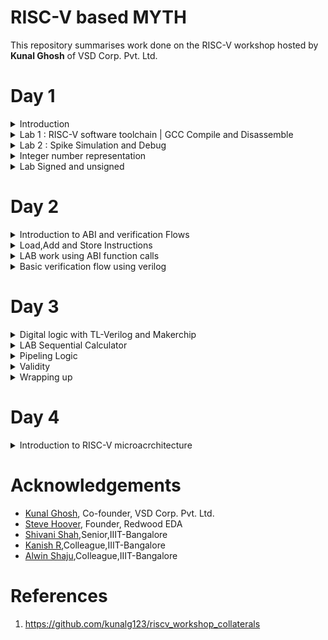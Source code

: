 # RISC-V based MYTH
This repository summarises work done on the RISC-V workshop hosted by **Kunal Ghosh** of VSD Corp. Pvt. Ltd.<br />

# Day 1
<details>
  <summary>Introduction</summary>
  <br />
  RISC-V is an open-source instruction set architecture (ISA) for computer processors.<br>
  An instruction set architecture defines the set of instructions that a processor can execute and the organization and behaviour of those instructions.
  RISC-V is unique in that any single company or organization does not own it. and it is freely available for anyone to use, modify, and implement without 
  the need for licensing fees or proprietary restrictions.<br />  
  <br />
  The RISC-V project began at the University of California, Berkeley in 2010, and it has since gained significant traction in both academia and industry.
  Its open nature has led to a growing ecosystem of hardware and software developers collaborating to create a wide range of products, from simple embedded 
 devices to high-performance supercomputers.
  <br /><br/>

  ![Screenshot from 2023-08-19 12-10-50](https://github.com/mrdunker/RISC-V_based_MYTH_IIIITB/assets/38190245/ab1ac3a5-139e-499e-8863-4f3e4a9777aa)

  <br/>
  Application software (apps) and hardware are linked by 'system software'.There are various layers of **system software**. This includes major components like   
  Compiler and Assembler.<br />
  <br />
  The compiler compiles high-level codes like C and C++ to Instructions(eg: the codes inside .exe files) that can be read by the Assembler.<br />
  The Assembler converts it into binary codes which the machine can understand. The instructions act as an interface between the high-level language and the 
  machine language.<br />
  <br />
  The converted binary is then given to an RTL snippet that understands the instruction. This is done by a Hardware Description Language (HDL).<br />
  This is basically called RTL implementation and a netlist is being generated. with this, a physical design implementation of the design is generated.<br />

</details>
<details>
  <summary>Lab 1 : RISC-V software toolchain | GCC Compile and Disassemble</summary>
  <br />	
  First, let us write a basic C program to find the sum of n numbers.<br />
  
  ```
  #include <stdio.h>
  int main(){
  int n = 100,sum=0,i;
  for(i=0;i<=n;i++)
  {
	  sum= sum +i;
  }
  printf("The sum of %d consecutive numbers is :%d \n",n,sum);
  return 0;
  }
```
  We need to install the necessary Rriscv_workshop_collateralsISC-V toolchain for RISC-V activities.<br />
  Steps to set up the toolchain:
  1. git clone https://github.com/kunalg123/riscv_workshop_collaterals.git using terminal
  2. go to the **riscv_workshop_collaterals** folder.
  3. On terminal **chmod 755 run.sh** and then **./run.sh**
  4. During the installation, an error might pop up at the end. Ignore it for now.
  5. The riscv_toolchain folder will be on the **home**.
  6. change directory(cd) to  /riscv_toolchain/iverilog/
  7. Then do the following commands:
      
      ```
      git checkout --track -b v10-branch origin/v10-branch
      git pull 
      chmod 777 autoconf.sh 
      ./autoconf.sh 
      ./configure 
      make
      sudo make install
      ```
   8. We need to set the PATH variable in .bashrc.Do the following commands.<br />
      
      ```
      gedit .bashrc
      **within .bashc file**
      export PATH="/home/<username>/riscv_toolchain/riscv64-unknown-elf-gcc-8.3.0-2019.08.0-x86_64-linux-ubuntu14/bin:$PATH"
      **within .bashrc file **
      source .bashrc
      ```

   <br />
   So to compile the .c file with the RISC-V compiler tool. we are using the below command.<br /><br />
   
   ```
   riscv64-unknown-elf-gcc -O1 -mabi=lp64 -march=rv64i -o <filename>.o <filename>.c
   ```
   <br />
   To view the assembly code for the same, do the following command.<br /><br />
   
   ```
   riscv64-unknown-elf-objdump -d <filename>.o
   ```
   ![Screenshot from 2023-08-19 07-51-55](https://github.com/mrdunker/RISC-V_based_MYTH_IIIITB/assets/38190245/723e9b0f-2c68-481c-be8a-e96635999e88)


   To view the detailed code do the following command.<br />

   ```
   riscv64-unknown-elf-objdump -d <filename>.o | less
   ```
   To find **main** we type /main in the **:<command>** and press the 'N' button.<br />
   
   ![Screenshot from 2023-08-19 07-59-21](https://github.com/mrdunker/RISC-V_based_MYTH_IIIITB/assets/38190245/8caf4dea-5340-4655-b708-ad93a195daf0)

   In the above screenshot, we can see the memory address for the instructions. Where it starts and where another one begins.<br />
   If we subtract '**00000000000101c0**'(end of main) and '**0000000000010184**'(beginning of main) and then divide by 4 we get 15. Which is the number of 
   instructions within that particular block(main).<br />
   <br />

   Now let's execute the below commands:<br/>

   ```
   riscv64-unknown-elf-gcc -Ofast -mabi=lp64 -march=rv64i -o <filename>.o <filename>.c
   riscv64-unknown-elf-objdump -d <filename>.o | less
   ```
  ![Screenshot from 2023-08-19 08-14-21](https://github.com/mrdunker/RISC-V_based_MYTH_IIIITB/assets/38190245/43edc39a-1c7e-4216-93d5-60ded9c4d433)

  
In the above screenshot, if we subtract '**00000000000100e0**'(end of main) and '**00000000000100b0**'(beginning of main) and then divide by 4 we get 12. Which 
is the number of instructions within that particular block(main).<br />
   <br />

  
</details>
<details>
   <summary>Lab 2 : Spike Simulation and Debug</summary>
    <br />
    In this lab, we are going to Debug the '.o' file that we generated using the RISC-V compiler.<br />
    For that, we use the following command:

    ```
    spike pk <filename>.o // to give an output
    spike -d pk <filename>.o //open debugger
    ```
   The debugger mode will be open.<br />
   We use the until command to move to a particular address.<br />
   Here we are debugging the highlighted instructions.<br /><br />
   ![Screenshot from 2023-08-19 09-49-10](https://github.com/mrdunker/RISC-V_based_MYTH_IIIITB/assets/38190245/20f164b4-07c2-4ff1-9f56-012dc38590df)
   <br />
   
   The following commands are used in the debugger:<br />
   ```
   until pc 0 100b0 //moves the program counter(PC) to the address
   reg 0 a2    //views content of the address
   **We press enter to go to the next instruction**
   ```

   ![Screenshot from 2023-08-19 09-49-25](https://github.com/mrdunker/RISC-V_based_MYTH_IIIITB/assets/38190245/e319c824-4009-47f3-806d-fd0c1ac7ce3b)
   <br />

   In the above screenshot, we can see the register pertaining to a particular instruction getting updated.<br />
	
</details>

<details>
    <summary>Integer number representation</summary>
    <br />
    Integer number representation refers to the method used to represent whole numbers (integers) within a computer's memory or processor. There are different   
    ways to represent integers in binary form, which is the fundamental language of computers. <br />
    On a high level, we recognize numbers as decimals but computers recognize them as binary (1's or 0's). So binary conversion is key here.<br/><br />

  ## Unsigned Numbers
  <br />
  Unsigned numbers are a type of integer representation that only includes non-negative integers. These numbers do not have a sign bit to indicate whether they 
  are positive or negative; they   
  represent values greater than or equal to zero. In binary representation, all the bits are used to represent the magnitude of the number, and there is no need 
  to allocate a bit for the sign.

  Unsigned numbers are often used in situations where negative values are not relevant or meaningful. They can represent quantities, indices, counts, and other 
  values that are always positive or zero.
    
![Screenshot from 2023-08-19 11-56-34](https://github.com/mrdunker/RISC-V_based_MYTH_IIIITB/assets/38190245/64d3197c-7010-4473-9013-42cb67cc59d0)
	
   It is important to note that:
   - 1 byte is 8 bits
   - 1 word is 4 bytes
   - 2 words (double word) is 8 bytes
   <br />
   So A word is 32 bits and a double word is 16 bits.<br />
   <br />
   ### 2 bit
   <br />
   the total number of representations = **2^2=4**<br />
   0 -> (2^2 -1)<br />

   <br />
   ### 4 bit
   <br />
   the total number of representations = **2^4=16**<br />
   0 -> (2^4 -1)<br />

   <br />
   Similarly, we can follow the same for the **RISC-V** which has 64-bit Architecture.
   <br />
   the total number of representations = **2^16**<br />
   0 -> (2^16 -1)<br />

   ## Signed Numbers
   <br />
   Signed numbers are a type of integer representation that includes both positive and negative integers. In computer systems, signed numbers are represented 
   using various methods to indicate the 
   sign and magnitude of the number.
   <br />
   Two's complement is the most widely used method for representing signed integers in computers. In this method, the leftmost bit (the most significant bit) is 
   the sign bit. A value of 0 in the 
   sign bit represents a positive number, and a value of 1 represents a negative number. The remaining bits represent the magnitude of the number in binary form.
   <br /><br />
   To negate a number in two's complement, you invert all the bits (change 0s to 1s and vice versa) and then add 1 to the result. This method simplifies 
   arithmetic operations and eliminates the need for a separate subtraction circuit.

</details>
<details>
  <summary>Lab Signed and unsigned</summary>
  
### LAB 3A 

Here we are going to execute the following code.<br />
The output is given for unsigned numbers and we are just viewing if it is within the range or it goes out in which case displays either the minimum or maximum values.<br />

```

#include <stdio.h>
#include <math.h>
int main()
{
    unsigned long long int max = (unsigned long long int)(pow(2,64)-1);       //statement 1  //will display the max number
    //unsigned long long int max = (unsigned long long int)(pow(2,127)-1);    //statement 2  //(out of range) will display the max number(within range)
    //unsigned long long int max = (unsigned long long int)(pow(2,10)-1);     //statement 3  //will display number (since it is within range)
    //unsigned long long int max = (unsigned long long int)(pow(2,64) * -1);  //statement 4  //will display 0 since it is a -ve number
    printf("highest number represented by unsigned long long int is %llu\n",max);
    return 0;
}
```
The output is given below in sequential order.<br />
![Screenshot from 2023-08-19 13-10-09](https://github.com/mrdunker/RISC-V_based_MYTH_IIIITB/assets/38190245/5f4c5dfd-57b1-430f-9b67-67af49ae30a6)

### LAB 3B

Here we are going to execute the following code.<br />

```
#include <stdio.h>
#include <math.h>
int main()
{
    long long int max = (long long int)(pow(2,63)-1);        //will display the max number
    long long int min = (long long int)(pow(2,63) * -1);     //will display the min number
    printf("highest number represented by long long int is %lld\n",max);
    printf("lowest number represented by long long int is %lld\n",min);
    return 0;
}
```
The below screenshot shows the output of the same.<br />

![Screenshot from 2023-08-19 14-41-36](https://github.com/mrdunker/RISC-V_based_MYTH_IIIITB/assets/38190245/7456d5d9-b8a3-4ad5-ade7-f10906029213)

	
</details>

# Day 2

<details>
  <summary>Introduction to ABI and verification Flows</summary>
  <br />
  The Application Binary Interface (ABI) is a set of rules and conventions that dictate how binary code communicates and interacts with other binary code, usually across different components of a 
  software system or even across different software systems. In simpler terms, it defines how functions are called, how data is organized, and how components cooperate at the binary level.<br />

  There are multiple layers between the Application program and the Hardware. One of these layers is the ABI.<br />
  
  ![Screenshot from 2023-08-19 15-20-31](https://github.com/mrdunker/RISC-V_based_MYTH_IIIITB/assets/38190245/8850d871-98dc-4978-95ea-36abf4c9973c)
  <br />
  ABIs are crucial for enabling interoperability between different software components, whether they're compiled by the same or different compilers, or even 
  running on different hardware 
  architectures. Operating systems, libraries, and various programming languages need to adhere to a specific ABI to ensure that their binary components can work 
  together seamlessly.<br />
  <br />
  ## What is XLEN?
  <br />
  'XLEN' typically refers to the **X Register Length**. The XLEN value represents the number of bits in the general-purpose registers, which are used for 
  storing data and performing computations. In a RISC-V system with a 32-bit XLEN, the general-purpose registers would be 32 bits wide.<br /> 
  Similarly, **in a RISC-V system with a 64-bit XLEN, the general-purpose registers would be 64 bits wide**. The XLEN value has a significant impact on the 
  performance, memory-addressing capabilities, and overall capabilities of the processor.<br />
  A larger XLEN allows for more addressable memory space and potentially more complex computations. However, it also comes with increased hardware. The XLEN 
  value has a significant impact on the performance, memory-addressing capabilities, and overall capabilities of the processor. <br />

  There are two ways in which we can load data  into the 64-bit register.<br />
  - Can be directly loaded
  - Can be loaded into memory and then loaded to reg

  <br />
  RISC-V follows the little-endian condition.<br />
  Little Endian is a byte order or endianness used in computer architecture to represent multi-byte data types such as integers and floating-point numbers in 
  memory.<br /> 
  In a Little Endian system, the least significant byte (LSB) of a multi-byte value is stored at the lowest memory address, while the most significant byte (MSB)
  is stored at the highest memory address.<br /><br />
  RISC-V little-endian is illustrated by the figure below:<br />
  
  ![Screenshot from 2023-08-19 15-44-13](https://github.com/mrdunker/RISC-V_based_MYTH_IIIITB/assets/38190245/7fccf896-d030-496e-bc23-8f5852414520)
  <br />
  
</details>
<details>
  <summary>Load,Add and Store Instructions</summary>
   <br />

   Firstly let us load an array 'M' of 3 double-word as shown in the below figure.<br />
	
   ![Screenshot from 2023-08-19 15-59-44](https://github.com/mrdunker/RISC-V_based_MYTH_IIIITB/assets/38190245/c5342f67-4af9-4a6e-a5fa-3ecc7dfe1e8b)
   <br />
   Here let us load it into the 'x8' register. let's say reg 'x23' contains the base address of array **M** and it is '0'.<br />
   as in it starts at 0. Let us consider the instruction below,**ld(load doubleword)**.<br />

   ```
   ld   x8, 16(x23)
   ```
  breaking down the instruction:<br />
  - ld: load double
  - x8: destination register 'rd'
  - 16: offset immediate
  - x23: Souce register 'rs1'
 <br />
 Here the immediate offset gets added to the contents of the source register to form the final address and loads the value from '16' in the figure above into
 the x8 reg.<br />
 
![Screenshot from 2023-08-19 16-12-32](https://github.com/mrdunker/RISC-V_based_MYTH_IIIITB/assets/38190245/d74c08b8-50e8-474d-8350-f29bd9fa30cb)
<br />
The diagram above represents the instruction(**I-type**).<br />
It  is important to note that even though the register size is of 64-bit in RV64 the instruction size is 32-bit.<br />
The opcode and the funct3 determine the type of instruction, whether it is an 'ld' or 'addi' etc.<br />
rs1 and rd are the source and destination registers respectively.<br />
The immediate bits will contain the offset.<br />
<br />
Let us look at another instruction,**add**.<br />

```
add x8, x24,x8
```
<br />
The structure for the above command is given below (R-type), unlike the one before here there are two source registers instead of one and another funct 
register also. <br />

![Screenshot from 2023-08-19 16-23-38](https://github.com/mrdunker/RISC-V_based_MYTH_IIIITB/assets/38190245/adb5c485-27ad-4907-8220-cb8fe59d7ecb)

There is another instruction going by **sd(store doubleword)**.<br />

```
sd x8, 8(x23)
```
Since there is a limited availability of registers we need to store values to registers after loading and doing operations.<br />
The Instruction structure will look like so(**S-type**):<br />
![Screenshot from 2023-08-19 16-35-09](https://github.com/mrdunker/RISC-V_based_MYTH_IIIITB/assets/38190245/71eff24c-8d55-4982-bd3b-7c313ddcafb1)
<br />

### Instruction set in RISC-V
There are mainly three types of Instructions:<br />
1. I-type: I-type instructions are used for operations that involve an immediate value (constant) and a register.
2. R-type: R-type instructions are used for operations that involve two source registers and a destination register.<br />
   	   These instructions typically perform arithmetic, logical, or bitwise operations.
3. S-type: S-type instructions are used for memory store operations.<br/>
 	   These instructions store data from a source register in memory at an address determined by an offset from another register.


</details>

<details>
  <summary>LAB work using ABI function calls</summary>	
    <br />
    For this lab, we are going to create a C program and simulate it with a Function call.<br />
    We are going to be following the below algorithm.<br />
    
   ![Screenshot from 2023-08-19 18-27-06](https://github.com/mrdunker/RISC-V_based_MYTH_IIIITB/assets/38190245/5c77693e-5d2f-4466-ba04-f8148b8b5f3a)
   <br />
   The C program used is:<br />

   ```
   #include <stdio.h>
   extern int load(int x,int y);
   int main()
	{
    	int result = 0;
   	int count =9;
    	result = load(0x0,count+1);
    	printf("Sum of numbers from 1 to %d is %d\n",count,result);
	}
   ```
   We also create a load.S file as below:<br />
   
   ```
   .section .text
   .global load
   .type load, @function

   load: 
        add   a4,a0,zero    //initialize sum register a4 with 0x0
        add   a2,a0,a1      //store count of 10 in reg a. reg a1 is loaded with 0xa(decimal 10) from main
        add   a3,a0,zero    //initialize intermediate sum reg a3 by 0x0

   loop:
	add   a4,a3,a4     // Incremental addition
        addi  a3,a3,1      // Increment intermediate register by 1
        blt   a3,a2,loop   // If a3 is less than a2,branch to label <loop> 
        add   a0,a4,zero   // store final result to reg a0 so that it can be read by main pgm
        ret

   ```
We do the following commands in the terminal:<br />

```
riscv64-unknown-elf-gcc -ofast -mabi=lp64 -march=rv64i -o <filename>.o <filename>.c load.S
spike pk <filename>.o
riscv64-unknown-elf-objdump -d <filename>.o | less

```
The output screenshots are shown below:<br />
![Screenshot from 2023-08-19 18-34-28](https://github.com/mrdunker/RISC-V_based_MYTH_IIIITB/assets/38190245/08969317-393a-43de-a74c-0839f0e4fbc5)
![Screenshot from 2023-08-19 18-35-44](https://github.com/mrdunker/RISC-V_based_MYTH_IIIITB/assets/38190245/0a357ad0-9cb7-4e84-82da-d9eacd7763e6)

</details>

<details>
<summary>Basic verification flow using verilog</summary>
<br />
 In this lab, we are basically going to generate a hex file and a bitstream of the same code done above.<br />
 We run the below code to generate the same.<br />

 ```
 riscv64-unknown-elf-gcc -c -mabi=ilp32 -march=rv32im -o <filename>.o <filename>.c
 riscv64-unknown-elf-gcc -c -mabi=ilp32 -march=rv32im -o load.o load.S

 riscv64-unknown-elf-gcc -c -mabi=ilp32 -march=rv32im -o syscalls.o syscalls.c
 riscv64-unknown-elf-gcc -mabi=ilp32 -march=rv32im -Wl,--gc-sections -o firmware.elf load.o <filename>.o syscalls.o -T riscv.ld -lstdc++
 chmod -x firmware.elf
 riscv64-unknown-elf-gcc -mabi=ilp32 -march=rv32im -nostdlib -o start.elf start.S -T start.ld -lstdc++
 chmod -x start.elf
 riscv64-unknown-elf-objcopy -O verilog start.elf start.tmp
 riscv64-unknown-elf-objcopy -O verilog firmware.elf firmware.tmp
 cat start.tmp firmware.tmp > firmware.hex
 python3 hex8tohex32.py firmware.hex > firmware32.hex
 rm -f start.tmp firmware.tmp
 iverilog -o testbench.vvp testbench.v picorv32.v
 chmod -x testbench.vvp
 vvp -N testbench.vvp

 ```

The file firmware.hex is the hex file and firmware32.hex is the bitstream generated.<br />
The below file is firmware.hex.<br />
![Screenshot from 2023-08-19 19-03-24](https://github.com/mrdunker/RISC-V_based_MYTH_IIIITB/assets/38190245/83b6a54b-6e82-4dd1-9d30-c0992e125820)
<br /><br />
The below file is firmware32.hex  (bitstream).<br />
![Screenshot from 2023-08-19 19-03-42](https://github.com/mrdunker/RISC-V_based_MYTH_IIIITB/assets/38190245/48f4cbb3-ad76-4e53-89dd-7885fc2eba3a)

</details>

# Day 3
<details>
<summary>Digital logic with TL-Verilog and Makerchip</summary>
<br />
	
In this part of the workshop, we are going to look at:<br />
 1. Logic gates
 2. MakerChip platform(IDE)
 3. Combinational Logic
 4. Sequential Logic
 5. Piplining logic
 6. Slate

## Introduction to logic gates

Logic gates are fundamental building blocks of digital circuits. They are electronic devices that perform basic logical operations
on one or more binary inputs (usually 0 or 1) to produce a single binary output. These gates are the foundation of all digital systems, 
including computers, microcontrollers, and other digital devices. Logic gates are typically implemented using electronic 
components such as transistors.<br />

The most common logic gates are:<br />
1. NOT
2. AND
3. OR
4. NAND
5. NOR
6. XOR
7. XNOR

![Screenshot from 2023-08-19 21-30-21](https://github.com/mrdunker/RISC-V_based_MYTH_IIIITB/assets/38190245/ffb2cea3-d872-43e4-ba83-86e5e604ae9d)
<br />

## Makerchip
[Makerchip](https://makerchip.com/) is an online platform that provides an integrated development environment (IDE) for digital design and verification using 
SystemVerilog and TL  Verilog. It allows engineers, students, and enthusiasts to design and simulate digital circuits, develop RTL (Register Transfer Level) 
code, and explore hardware design concepts without requiring the local installation of tools.<br />

To Familiarize oneself with the IDE there are tutorials on the platform where we can experiment.<br />

## Combinational Logic

For this, I have started with a basic inverter logic program, [logical operations](images/combinational.png) and a [multi-bit mux program](images/mux2.png). Here we are using Transitional Level Verilog(TL-V), which is quite different from standard verilog code, syntax varies quite a bit. There is no need to declare ```$out``` and ```$in``` unlike Verilog. There is also no need to assign ```$in```. A random stimulus is provided, and a warning is produced.<br />

Attaching output of the inverter in Makerchip IDE for reference:<br />
![invertor](https://github.com/mrdunker/RISC-V_based_MYTH_IIITB/assets/38190245/d0c8752d-0483-4969-96d9-fb8b40edc82f)
<br />
<br />

Now let us do a bit more of a complex combinational circuit. Let us create the following circuit.<br />
Below shown is a calculator which uses a mux.<br />

![combi_calc1](https://github.com/mrdunker/RISC-V_based_MYTH_IIITB/assets/38190245/484ad7b6-742f-4ef1-9bd3-d552b0e63033)
<br /><br />
The code for this [here](codes/comibational_calc.tlv) and the output is shown as below.<br />

![combi](https://github.com/mrdunker/RISC-V_based_MYTH_IIITB/assets/38190245/d16536c7-c161-4d90-a426-6351fcee22a0)

## Sequential Logic

Sequential Circuits will always use a clock. The basic element required for a circuit to be sequential is a D-FF. The DFF transitions<br />
to the next state on the positive edge of the clock.<br />
A basic circuit design implementing a [Fibonacci series](images/fibbanochi.png) is done on Makerchip.<br />
Also, a free-running counter having the following design is implemented. <br /><br />
![freerncntr](images/freerncntr.png)
<br />
Right-click open the [code](codes/freecounter.tlv) to get the tlv code for the free running counter.<br />
<br />
The output for the same is shown below.<br />
![feecnte](images/feecnte.png)

</details>
<details>
<summary>LAB Sequential Calculator</summary>
<br />
Here we are going to implement a FF to the combinational calculator we did before.<br />
The design of the sequential calculator is like so:<br />
<br />
	
![seqcalc0](images/seqcalc0.png)
<br />
The output of the previous clock cycle is assigned to the input1.<br />
The tlv code is available [here](codes/seq_calc.tlv).<br />
<br />
The output for the same is shown below.<br />
![seqcalc](images/seqcalc.png)
</details>

<details>
<summary>Pipeling Logic</summary>
<br />
Here firstly we are trying to make the following pipeline and see the output waveform.<br />
	
![err](images/err.png)
<br />
Click to view the [code](codes/pipelining.tlv). <br />
The output in Makerchip is shown below.<br />

![error](images/error.png)

## Two-cycle calculator

We are required to write code and view the waveform of the below design.<br />

![calc_pipeline](images/calc_pipeline.png)
<br />
As shown above, the 2-cycle calculator clears the output alternatively and the output of given inputs is observed at the next cycle.<br />
Click to view the [code](codes/calc_pipe.tlv).<br />
<br />
The output on Makerchip is shown below.<br />

![cyclepipe](https://github.com/mrdunker/RISC-V_based_MYTH_IIITB/assets/38190245/09d3fe0b-18ce-433b-91d2-fd5d3c2adb8f)

</details>

<details>
<summary>Validity</summary>
<br />
First, we shall see a distance accumulator coupled with a Pythagorean pipeline as shown below.
<br />
	
![validity_fig](https://github.com/mrdunker/RISC-V_based_MYTH_IIITB/assets/38190245/2b8be32c-c1c8-4459-9cb7-b5ba42a933d2)
<br />
Click to view the code for the [Distance accumulator](codes/pythpipedis.tlv).<br />
<br />
The output for it generated in MakerChip is given below.<br />
![validity_ss](https://github.com/mrdunker/RISC-V_based_MYTH_IIITB/assets/38190245/c107b55d-b483-48e4-9cc4-bd600eb671cc)
<br />

## Cycle Calculator with Validity

The following design is what we are required to create.<br />
![one](https://github.com/mrdunker/RISC-V_based_MYTH_IIITB/assets/38190245/b2b97e94-e7c3-473e-b84d-603bae7f8984)
<br />

Click here to open the [code](codes/calcvalid.tlv)<br />
<br />
The output in Makerchip is given below.<br />
![oneout](https://github.com/mrdunker/RISC-V_based_MYTH_IIITB/assets/38190245/3a288a8f-f321-4f5c-9e99-84cef3e34c60)

## Cycle Calculator with Validity and memory

The design we have to implement is given below.<br />
![memory1](https://github.com/mrdunker/RISC-V_based_MYTH_IIITB/assets/38190245/7cb28928-cdd6-4ea2-8916-1d391c93bb8a)

Click here to [open code](codes/memvalgitid.tlv).<br />
<br />
The output in Makerchip is given below.<br />

![memory2](https://github.com/mrdunker/RISC-V_based_MYTH_IIITB/assets/38190245/d6a9d091-b597-4b76-bc32-22d5bb95b0f9)

</details>
<details>
<summary>Wrapping up</summary>
<br />
Here we are just going to look at some special codes.<br />

 ## Conways Game of life

 The Game of Life, also known simply as "Life," is a cellular automaton devised by mathematician John Conway in 1970. It's not a traditional game with players,  
 but rather a simulation that follows a set of rules to create patterns and behaviours.<br />
<br />
The Game of Life takes place on an infinite grid of cells, each of which can be in one of two states: alive or dead. The state of each cell evolves over discrete 
time steps based on its current state and the states of its eight neighbouring cells. The evolution is determined by the following rules:<br />

1. Any live cell with fewer than two live neighbours dies as if caused by underpopulation.
2. Any live cell with two or three live neighbours survives to the next generation.
3. Any live cell with more than three live neighbours dies, as if by overpopulation.
4. Any dead cell with exactly three live neighbours becomes a live cell, as if by reproduction.
<br />

![game of life](https://github.com/mrdunker/RISC-V_based_MYTH_IIITB/assets/38190245/af85a40f-55dc-4e5d-b646-da0cab33b20d)
<br />

## Pythagoras's theorem

![Screenshot from 2023-08-20 21-14-23](https://github.com/mrdunker/RISC-V_based_MYTH_IIITB/assets/38190245/cd1ea4d4-5c81-43e3-b03b-2270d701bece)
<br />
The output on Makechip is:<br /> 
![pygorus](https://github.com/mrdunker/RISC-V_based_MYTH_IIITB/assets/38190245/c5c3abd0-087c-4e22-bc04-ee5f50fd869b)


</details>

# Day 4 
<details>
<summary>Introduction to RISC-V microacrchitecture</summary>
<br />
Microarchitecture refers to the internal design and organization of a CPU that implements a particular ISA.<br />
RISC-V CPUs can have different microarchitectures that optimize for various aspects such as performance, power efficiency, and area (size of the chip).<br />
Here are some key features and concepts commonly found in RISC-V microarchitecture: <br />
	
1. Instruction Fetch (IF)
2. Instruction Decode (ID)
3. Execution Units
   
It's important to note that RISC-V is an instruction set architecture, and microarchitectures based on RISC-V can vary widely depending on the design goals of
the processor manufacturer. Different companies and research institutions may develop their own microarchitectures that implement the RISC-V ISA in unique ways,
tailored to specific use cases and performance goals.<br />
<br />
Here we are designing the basic processor of 3 stages fetch, decode and execute based on RISC-V ISA.<br />
The block diagram of a basic RISC-V microarchitecture is shown in the figure below.<br />
![Screenshot from 2023-08-21 14-22-08](https://github.com/mrdunker/RISC-V_based_MYTH_IIITB/assets/38190245/a21a64c1-ca8d-41df-a51f-8f2fc295ec95)
<br />
Using the Makerchip platform the implementation of the RISC-V microarchitecture or core is done.<br /> 
For starting the implementation a starter code present here is used. The starter code shell consists of:
1. RISC-V Assembler
2. Test program
3. Visualization(Viz)
4. Commented code for register file and memory.
     
</details>

# Acknowledgements
- [Kunal Ghosh](https://github.com/kunalg123), Co-founder, VSD Corp. Pvt. Ltd.
- [Steve Hoover](https://github.com/stevehoover), Founder, Redwood EDA
- [Shivani Shah](https://github.com/shivanishah269),Senior,IIIT-Bangalore
- [Kanish R](https://github.com/KanishR1),Colleague,IIIT-Bangalore
- [Alwin Shaju](https://github.com/alwinshaju08),Colleague,IIIT-Bangalore
  
# References

1. https://github.com/kunalg123/riscv_workshop_collaterals
   


